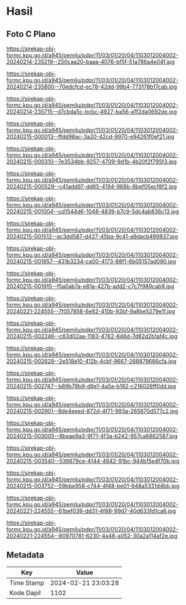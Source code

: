 # Hasil

## Foto C Plano

https://sirekap-obj-formc.kpu.go.id/a945/pemilu/pdpr/11/03/01/20/04/1103012004002-20240214-235219--250caa20-baaa-4076-bf5f-51a786a4e04f.jpg

https://sirekap-obj-formc.kpu.go.id/a945/pemilu/pdpr/11/03/01/20/04/1103012004002-20240214-235800--70edcfcd-ec78-42dd-99b4-773178b17cab.jpg

https://sirekap-obj-formc.kpu.go.id/a945/pemilu/pdpr/11/03/01/20/04/1103012004002-20240214-235715--d7cbda5c-bcbc-4927-ba56-a1f2da0692de.jpg

https://sirekap-obj-formc.kpu.go.id/a945/pemilu/pdpr/11/03/01/20/04/1103012004002-20240215-000013--ffdd98ac-3a20-42cd-9970-e94261f0ef21.jpg

https://sirekap-obj-formc.kpu.go.id/a945/pemilu/pdpr/11/03/01/20/04/1103012004002-20240215-000310--7e3534bb-9257-4709-9d1b-4b20f2f795f3.jpg

https://sirekap-obj-formc.kpu.go.id/a945/pemilu/pdpr/11/03/01/20/04/1103012004002-20240215-000529--c41add97-dd65-4194-968b-8bef05ecf8f2.jpg

https://sirekap-obj-formc.kpu.go.id/a945/pemilu/pdpr/11/03/01/20/04/1103012004002-20240215-001004--cd1544d6-1048-4839-b7c9-5dc4ab836c13.jpg

https://sirekap-obj-formc.kpu.go.id/a945/pemilu/pdpr/11/03/01/20/04/1103012004002-20240215-001512--ac3dd587-d427-45ba-9c41-a9dacb499837.jpg

https://sirekap-obj-formc.kpu.go.id/a945/pemilu/pdpr/11/03/01/20/04/1103012004002-20240215-001657--431b3234-ca00-4173-88f1-6b05157ad090.jpg

https://sirekap-obj-formc.kpu.go.id/a945/pemilu/pdpr/11/03/01/20/04/1103012004002-20240215-001915--f5a0ab7a-e81a-427b-add2-c7c7f989cab9.jpg

https://sirekap-obj-formc.kpu.go.id/a945/pemilu/pdpr/11/03/01/20/04/1103012004002-20240221-224555--7f057858-6e82-410b-92bf-9a8be5279e1f.jpg

https://sirekap-obj-formc.kpu.go.id/a945/pemilu/pdpr/11/03/01/20/04/1103012004002-20240215-002246--c63d02aa-1183-4762-846d-7d82d2b1af4c.jpg

https://sirekap-obj-formc.kpu.go.id/a945/pemilu/pdpr/11/03/01/20/04/1103012004002-20240215-002629--2e518e10-412b-4cbf-9667-268879666cfa.jpg

https://sirekap-obj-formc.kpu.go.id/a945/pemilu/pdpr/11/03/01/20/04/1103012004002-20240215-002747--b89b78b9-d9e1-4a5a-b182-c216026ff0dd.jpg

https://sirekap-obj-formc.kpu.go.id/a945/pemilu/pdpr/11/03/01/20/04/1103012004002-20240215-002901--8de4eeed-872d-4f71-993a-265870d577c2.jpg

https://sirekap-obj-formc.kpu.go.id/a945/pemilu/pdpr/11/03/01/20/04/1103012004002-20240215-003005--8beae9a3-9f71-4f3a-b242-957ca6862587.jpg

https://sirekap-obj-formc.kpu.go.id/a945/pemilu/pdpr/11/03/01/20/04/1103012004002-20240215-003540--536679ce-4144-4842-91bc-944b15e4f70b.jpg

https://sirekap-obj-formc.kpu.go.id/a945/pemilu/pdpr/11/03/01/20/04/1103012004002-20240215-003752--59bbe958-c744-4f48-be01-948a5331d4bb.jpg

https://sirekap-obj-formc.kpu.go.id/a945/pemilu/pdpr/11/03/01/20/04/1103012004002-20240221-224555--61bef039-dd31-4f88-99d7-40d633fd1ca6.jpg

https://sirekap-obj-formc.kpu.go.id/a945/pemilu/pdpr/11/03/01/20/04/1103012004002-20240221-224554--80970781-6230-4a48-a052-30a2a114af2e.jpg


## Metadata

| Key        | Value               |
| ---------- | ------------------- |
| Time Stamp | 2024-02-21 23:03:28 |
| Kode Dapil | 1102                |




